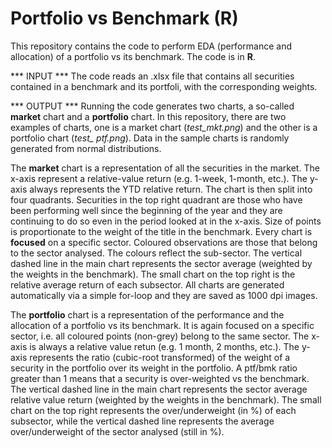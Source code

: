 # Portfolio vs Benchmark (R)
This repository contains the code to perform EDA (performance and allocation) of a portfolio vs its benchmark.
The code is in <b>R</b>.

*** INPUT ***
The code reads an .xlsx file that contains all securities contained in a benchmark and its portfoli, with the corresponding
weights.

*** OUTPUT ***
Running the code generates two charts, a so-called <b>market</b> chart and a <b>portfolio</b> chart. In this repository,
there are two examples of charts, one is a market chart (<i>test_mkt.png</i>) and the other is a portfolio chart (<i>test_
ptf.png</i>). Data in the sample charts is randomly generated from normal distributions.

The <b>market</b> chart is a representation of all the securities in the market. The x-axis represent a relative-value
return (e.g. 1-week, 1-month, etc.). The y-axis always represents the YTD relative return. The chart is then split into
four quadrants. Securities in the top right quadrant are those who have been performing well since the beginning of the year
and they are continuing to do so even in the period looked at in the x-axis. Size of points is proportionate to the weight of
the title in the benchmark.
Every chart is <b>focused</b> on a specific sector. Coloured observations are those that belong to the sector analysed.
The colours reflect the sub-sector.
The vertical dashed line in the main chart represents the sector average (weighted by the weights in the benchmark).
The small chart on the top right is the relative average return of each subsector.
All charts are generated automatically via a simple for-loop and they are saved as 1000 dpi images.

The <b>portfolio</b> chart is a representation of the performance and the allocation of a portfolio vs its benchmark. It is
again focused on a specific sector, i.e. all coloured points (non-grey) belong to the same sector.
The x-axis is always a relative value retun (e.g. 1 month, 2 months, etc.). The y-axis represents the ratio (cubic-root
transformed) of the weight of a security in the portfolio over its weight in the portfolio. A ptf/bmk ratio greater than 1
means that a security is over-weighted vs the benchmark.
The vertical dashed line in the main chart represents the sector average relative value return (weighted by the weights
in the benchmark).
The small chart on the top right represents the over/underweight (in %) of each subsector, while the vertical dashed line
represents the average over/underweight of the sector analysed (still in %).
